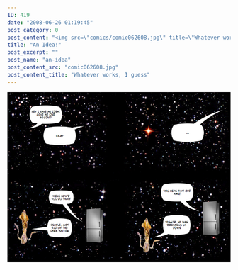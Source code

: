 ```yaml
---
ID: 419
date: "2008-06-26 01:19:45"
post_category: 0
post_content: "<img src=\"comics/comic062608.jpg\" title=\"Whatever works, I guess\" />"
title: "An Idea!"
post_excerpt: ""
post_name: "an-idea"
post_content_src: "comic062608.jpg"
post_content_title: "Whatever works, I guess"
---
```



[![Whatever works, I guess](/comics-hi-res/comic062608.jpg)](/comics-hi-res/comic062608.jpg)

